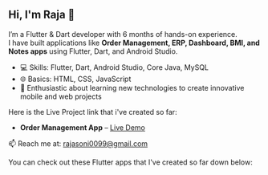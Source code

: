 ## Hi, I'm Raja 👋

I’m a Flutter & Dart developer with 6 months of hands-on experience.  
I have built applications like **Order Management, ERP, Dashboard, BMI, and Notes apps** using Flutter, Dart, and Android Studio.

- 💻 Skills: Flutter, Dart, Android Studio, Core Java, MySQL  
- 🌐 Basics: HTML, CSS, JavaScript  
- 🌱 Enthusiastic about learning new technologies to create innovative mobile and web projects

Here is the Live Project link that i've created so far:
- **Order Management App** – [Live Demo](https://order-management-applica-7cae6.web.app/)

📫 Reach me at: [rajasoni0099@gmail.com](mailto:rajasoni0099@gmail.com)

You can check out these Flutter apps that I've created so far down below:
